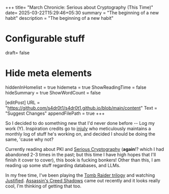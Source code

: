 +++
title= "March Chronicle: Serious about Cryptography (This Time)"
date= 2025-03-22T15:29:46+05:30
summary = "The beginning of a new habit"
description = "The beginning of a new habit"

# Configurable stuff
draft= false

# Hide meta elements
hiddenInHomelist = true
hidemeta = true
ShowReadingTime = false
hideSummary = true
ShowWordCount = false

[editPost]
URL = "https://github.com/s4dr0t1/s4dr0t1.github.io/blob/main/content"
Text = "Suggest Changes"
appendFilePath = true
+++

So I decided to do something new that I'd never done before -- Log my work (Y). Inspiration credits go to [injuly](https://injuly.in/now/) who meticulously maintains a monthly log of stuff he's working on, and decided I should be doing the same, 'cause why not?

Currently reading about PKI and [Serious Cryptography](https://nostarch.com/serious-cryptography-2nd-edition) (**again**!? which I had abandoned 2-3 times in the past; but this time I have high hopes that I'll finish it cover to cover), this book is fucking bonkers!
Other than this, I am reading up some stuff regarding databases, and LLMs.

In my free time, I've been playing the [Tomb Raider trilogy](https://www.tombraider.com/news/video-games/tomb-raider-definitive-survivor-trilogy-available-now) and watching [Justified](https://thetvdb.com/series/justified).
[Assassin's Creed Shadows](https://www.ubisoft.com/en-gb/game/assassins-creed/shadows) came out recently and it looks really cool, I'm thinking of getting that too.
